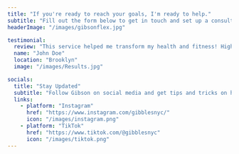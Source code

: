 ```yaml
---
title: "If you're ready to reach your goals, I'm ready to help."
subtitle: "Fill out the form below to get in touch and set up a consultation."
headerImage: "/images/gibsonflex.jpg"

testimonial:
  review: "This service helped me transform my health and fitness! Highly recommend!"
  name: "John Doe"
  location: "Brooklyn"
  image: "/images/Results.jpg"

socials:
  title: "Stay Updated"
  subtitle: "Follow Gibson on social media and get tips and tricks on how to improve your well-being"
  links:
    - platform: "Instagram"
      href: "https://www.instagram.com/gibblesnyc/"
      icon: "/images/instagram.png"
    - platform: "TikTok"
      href: "https://www.tiktok.com/@gibblesnyc"
      icon: "/images/tiktok.png"
---
```


